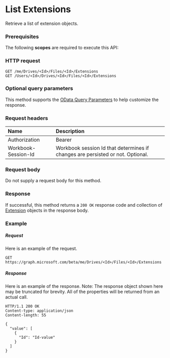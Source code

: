 # List Extensions

Retrieve a list of extension objects.
### Prerequisites
The following **scopes** are required to execute this API: 
### HTTP request
<!-- { "blockType": "ignored" } -->
```http
GET /me/Drives/<Id>/Files/<Id>/Extensions
GET /Users/<Id>/Drives/<Id>/Files/<Id>/Extensions
```
### Optional query parameters
This method supports the [OData Query Parameters](http://graph.microsoft.io/docs/overview/query_parameters) to help customize the response.

### Request headers
| Name      |Description|
|:----------|:----------|
| Authorization  | Bearer <code>|
| Workbook-Session-Id  | Workbook session Id that determines if changes are persisted or not. Optional.|

### Request body
Do not supply a request body for this method.
### Response
If successful, this method returns a `200 OK` response code and collection of [Extension](../resources/extension.md) objects in the response body.
### Example
##### Request
Here is an example of the request.
<!-- {
  "blockType": "request",
  "name": "get_extensions"
}-->
```http
GET https://graph.microsoft.com/beta/me/Drives/<Id>/Files/<Id>/Extensions
```
##### Response
Here is an example of the response. Note: The response object shown here may be truncated for brevity. All of the properties will be returned from an actual call.
<!-- {
  "blockType": "response",
  "truncated": true,
  "@odata.type": "microsoft.graph.Extension",
  "isCollection": true
} -->
```http
HTTP/1.1 200 OK
Content-type: application/json
Content-length: 55

{
  "value": [
    {
      "Id": "Id-value"
    }
  ]
}
```

<!-- uuid: 8fcb5dbc-d5aa-4681-8e31-b001d5168d79
2015-10-25 14:57:30 UTC -->
<!-- {
  "type": "#page.annotation",
  "description": "List Extensions",
  "keywords": "",
  "section": "documentation",
  "tocPath": ""
}-->